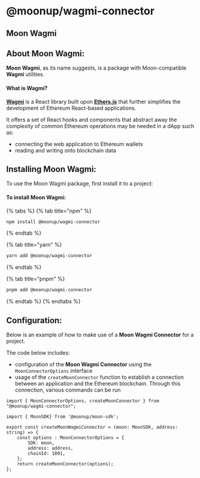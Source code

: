 # @moonup/wagmi-connector

## Moon Wagmi

## **About Moon Wagmi:**

**Moon Wagmi**, as its name suggests, is a package with Moon-compatible **Wagmi** utilities.

#### What is Wagmi?

[**Wagmi**](https://wagmi.sh/react/getting-started) is a React library built upon [**Ethers.js**](https://docs.ethers.org/v5/) that further simplifies the development of Ethereum React-based applications.

It offers a set of React hooks and components that abstract away the complexity of common Ethereum operations may be needed in a dApp such as:

* connecting the web application to Ethereum wallets
* reading and writing onto blockchain data

## **Installing Moon Wagmi:**

To use the Moon Wagmi package, first install it to a project:

#### To install Moon Wagmi:

{% tabs %}
{% tab title="npm" %}
```bash
npm install @moonup/wagmi-connector
```
{% endtab %}

{% tab title="yarn" %}
```bash
yarn add @moonup/wagmi-connector
```
{% endtab %}

{% tab title="pnpm" %}
```bash
pnpm add @moonup/wagmi-connector
```
{% endtab %}
{% endtabs %}



## Configuration:

Below is an example of how to make use of a **Moon Wagmi Connector** for a project.

The code below includes:

* configuration of the **Moon Wagmi Connector** using the `MoonConnectorOptions` interface
* usage of the `createMoonConnector` function to establish a connection between an application and the Ethereum blockchain. Through this connection, various commands can be run

```tsx
import { MoonConnectorOptions, createMoonConnector } from "@moonup/wagmi-connector";

import { MoonSDK} from '@moonup/moon-sdk';

export const createMoonWagmiConnector = (moon: MoonSDK, address: string) => {
    const options : MoonConnectorOptions = {
        SDK: moon,
        address: address,
        chainId: 1891,
    };
    return createMoonConnector(options);
};
```

